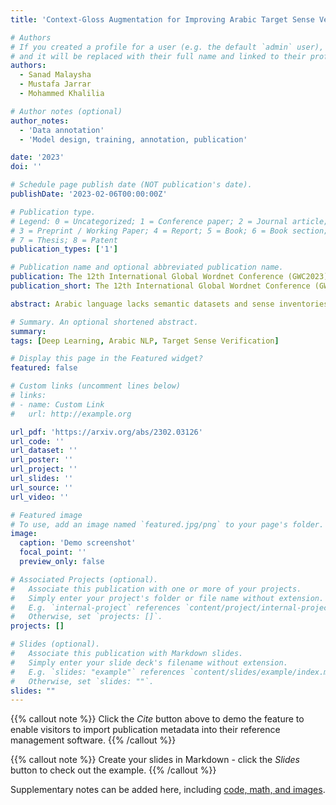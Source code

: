 ```yaml
---
title: 'Context-Gloss Augmentation for Improving Arabic Target Sense Verification'

# Authors
# If you created a profile for a user (e.g. the default `admin` user), write the username (folder name) here
# and it will be replaced with their full name and linked to their profile.
authors:
  - Sanad Malaysha
  - Mustafa Jarrar
  - Mohammed Khalilia

# Author notes (optional)
author_notes:
  - 'Data annotation'
  - 'Model design, training, annotation, publication'

date: '2023'
doi: ''

# Schedule page publish date (NOT publication's date).
publishDate: '2023-02-06T00:00:00Z'

# Publication type.
# Legend: 0 = Uncategorized; 1 = Conference paper; 2 = Journal article;
# 3 = Preprint / Working Paper; 4 = Report; 5 = Book; 6 = Book section;
# 7 = Thesis; 8 = Patent
publication_types: ['1']

# Publication name and optional abbreviated publication name.
publication: The 12th International Global Wordnet Conference (GWC2023), Global Wordnet Association. (pp. ). San Sebastian, Spain, 2023
publication_short: The 12th International Global Wordnet Conference (GWC2023), Global Wordnet Association. (pp. ). San Sebastian, Spain, 2023

abstract: Arabic language lacks semantic datasets and sense inventories. The most common semantically-labeled dataset for Arabic is the ArabGlossBERT, a relatively small dataset that consists of 167K context-gloss pairs (about 60K positive and 107K negative pairs), collected from Arabic dictionaries. This paper presents an enrichment to the ArabGlossBERT dataset, by augmenting it using (Arabic-English-Arabic) machine back-translation. Augmentation increased the dataset size to 352K pairs (149K positive and 203K negative pairs). We measure the impact of augmentation using different data configurations to fine-tune BERT on target sense verification (TSV) task. Overall, the accuracy ranges between 78% to 84% for different data configurations. Although our approach performed at par with the baseline, we did observe some improvements for some POS tags in some experiments. Furthermore, our fine-tuned models are trained on a larger dataset covering larger vocabulary and contexts. We provide an in-depth analysis of the accuracy for each part-of-speech (POS).

# Summary. An optional shortened abstract.
summary: 
tags: [Deep Learning, Arabic NLP, Target Sense Verification]

# Display this page in the Featured widget?
featured: false

# Custom links (uncomment lines below)
# links:
# - name: Custom Link
#   url: http://example.org

url_pdf: 'https://arxiv.org/abs/2302.03126'
url_code: ''
url_dataset: ''
url_poster: ''
url_project: ''
url_slides: ''
url_source: ''
url_video: ''

# Featured image
# To use, add an image named `featured.jpg/png` to your page's folder.
image:
  caption: 'Demo screenshot'
  focal_point: ''
  preview_only: false

# Associated Projects (optional).
#   Associate this publication with one or more of your projects.
#   Simply enter your project's folder or file name without extension.
#   E.g. `internal-project` references `content/project/internal-project/index.md`.
#   Otherwise, set `projects: []`.
projects: []

# Slides (optional).
#   Associate this publication with Markdown slides.
#   Simply enter your slide deck's filename without extension.
#   E.g. `slides: "example"` references `content/slides/example/index.md`.
#   Otherwise, set `slides: ""`.
slides: ""
---
```


{{% callout note %}}
Click the _Cite_ button above to demo the feature to enable visitors to import publication metadata into their reference management software.
{{% /callout %}}

{{% callout note %}}
Create your slides in Markdown - click the _Slides_ button to check out the example.
{{% /callout %}}

Supplementary notes can be added here, including [code, math, and images](https://wowchemy.com/docs/writing-markdown-latex/).
